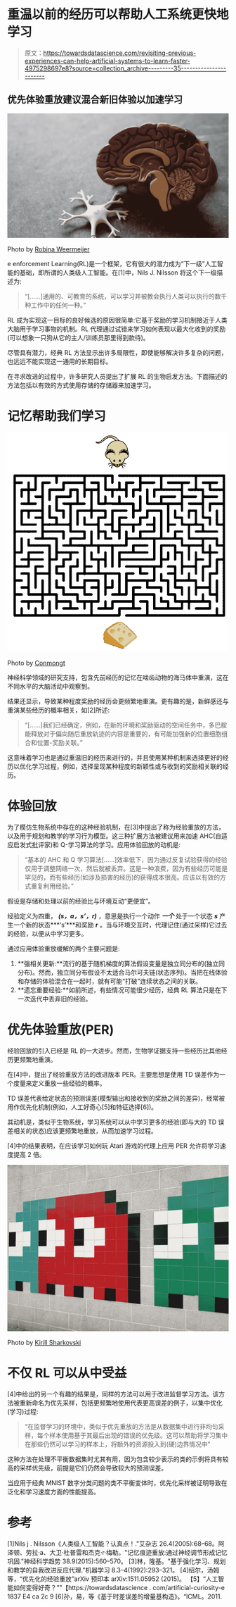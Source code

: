 # 重温以前的经历可以帮助人工系统更快地学习

> 原文：<https://towardsdatascience.com/revisiting-previous-experiences-can-help-artificial-systems-to-learn-faster-4975298697e8?source=collection_archive---------35----------------------->

## 优先体验重放建议混合新旧体验以加速学习

![](img/d640120349a986d1fb90d200905a7312.png)

Photo by [Robina Weermeijer](https://unsplash.com/@averey?utm_source=medium&utm_medium=referral)

e enforcement Learning(RL)是一个框架，它有很大的潜力成为“下一级”人工智能的基础，即所谓的人类级人工智能。在[1]中，Nils J. Nilsson 将这个下一级描述为:

> “[……]通用的、可教育的系统，可以学习并被教会执行人类可以执行的数千种工作中的任何一种。”

RL 成为实现这一目标的良好候选的原因很简单:它基于奖励的学习机制接近于人类大脑用于学习事物的机制。RL 代理通过试错来学习如何表现以最大化收到的奖励(可以想象一只狗从它的主人/训练员那里得到款待)。

尽管具有潜力，经典 RL 方法显示出许多局限性，即使能够解决许多复杂的问题，也远远不能实现这一通用的长期目标。

在寻求改进的过程中，许多研究人员提出了扩展 RL 的生物启发方法。下面描述的方法包括以有效的方式使用存储的存储器来加速学习。

# 记忆帮助我们学习

![](img/23b65de7d655ec686b4a2664c3b2ae5f.png)

Photo by [Conmongt](https://pixabay.com/users/Conmongt-1226108/)

神经科学领域的研究支持，包含先前经历的记忆在啮齿动物的海马体中重演，这在不同水平的大脑活动中观察到。

结果还显示，导致某种程度奖励的经历会更频繁地重演。更有趣的是，新鲜感还与重演某些经历的概率相关，如[2]所述:

> “[……]我们已经确定，例如，在新的环境和奖励驱动的空间任务中，多巴胺能释放对于偏向随后重放轨迹的内容是重要的，有可能加强新的位置细胞组合和位置-奖励关联。”

这意味着学习也是通过重温旧的经历来进行的，并且使用某种机制来选择更好的经历以优化学习过程，例如，选择呈现某种程度的新颖性或与收到的奖励相关联的经历。

# 体验回放

为了模仿生物系统中存在的这种经验机制，在[3]中提出了称为经验重放的方法，以及用于规划和教学的学习行为模型。这三种扩展方法被建议用来加速 AHC(自适应启发式批评家)和 Q-学习算法的学习。应用体验回放的动机是:

> “基本的 AHC 和 Q 学习算法[……]效率低下，因为通过反复试验获得的经验仅用于调整网络一次，然后就被丢弃。这是一种浪费，因为有些经历可能是罕见的，而有些经历(如涉及损害的经历)的获得成本很高。应该以有效的方式重复利用经验。”

假设是存储和处理以前的经验比与环境互动“更便宜”。

经验定义为四重， ***(s，a，s’，r)*** ，意思是执行一个动作 ***一个*** 处于一个状态 ***s*** 产生一个新的状态***‘s’***和奖励 ***r*** 。当与环境交互时，代理记住(通过采样)它过去的经验，以便从中学习更多。

通过应用体验重放缓解的两个主要问题是:

1.  **强相关更新:**流行的基于随机梯度的算法假设变量是独立同分布的(独立同分布)。然而，独立同分布假设不太适合马尔可夫链(状态序列)。当把在线体验和存储的体验混合在一起时，就有可能“打破”连续状态之间的关联。
2.  **遗忘重要经验:**如前所述，有些情况可能很少经历，经典 RL 算法只是在下一次迭代中丢弃旧的经验。

# 优先体验重放(PER)

经验回放的引入已经是 RL 的一大进步。然而，生物学证据支持一些经历比其他经历更频繁地重演。

在[4]中，提出了经验重放方法的改进版本 PER。主要思想是使用 TD 误差作为一个度量来定义重放一些经验的概率。

TD 误差代表给定状态的预测误差(模型输出和接收到的奖励之间的差异)，经常被用作优先化机制(例如，人工好奇心[5]和特征选择[6])。

其动机是，类似于生物系统，学习系统可以从中学习更多的经验(即与大的 TD 误差相关的状态)应该更频繁地重放，从而加速学习过程。

[4]中的结果表明，在应该学习如何玩 Atari 游戏的代理上应用 PER 允许将学习速度提高 2 倍。

![](img/39a327d7371c29d793ca1d587432b778.png)

Photo by [Kirill Sharkovski](https://unsplash.com/@sharkovski?utm_source=medium&utm_medium=referral)

# 不仅 RL 可以从中受益

[4]中给出的另一个有趣的结果是，同样的方法可以用于改进监督学习方法。该方法被重新命名为优先采样，包括更频繁地使用代表更高误差的例子，以集中优化(学习)过程:

> “在监督学习的环境中，类似于优先重放的方法是从数据集中进行非均匀采样，每个样本使用基于其最后出现的错误的优先级。这可以帮助将学习集中在那些仍然可以学习的样本上，将额外的资源投入到(硬)边界情况中”

这种方法在处理不平衡数据集时尤其有用，因为包含较少表示的类的示例将具有较高的采样优先级，前提是它们仍然会导致较大的预测误差。

当应用于经典 MNIST 数字分类问题的类不平衡变体时，优先化采样被证明导致在泛化和学习速度方面的性能提高。

# 参考

[1]Nils j . Nilsson《人类级人工智能？认真点！."艾杂志 26.4(2005):68–68。阿泽顿、劳拉·a、大卫·杜普雷和杰克·r·梅勒。"记忆痕迹重放:通过神经调节形成记忆巩固."神经科学趋势 38.9(2015):560–570。
[3]林，隆基。"基于强化学习、规划和教学的自我改进反应代理."机器学习 8.3–4(1992):293–321。
[4]绍尔，汤姆等，“优先化的经验重放”arXiv 预印本 arXiv:1511.05952 (2015)。
【5】“人工智能如何变得好奇？”"【https://towardsdatascience . com/artificial-curiosity-e 1837 E4 ca 2c 9
[6]孙，易，等《基于时差误差的增量基构造》。“ICML。2011.